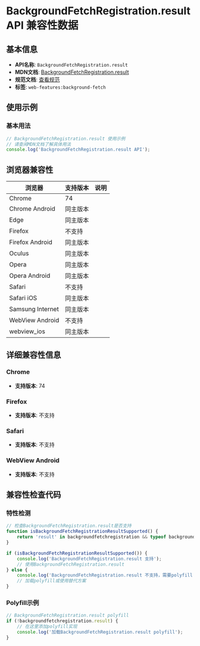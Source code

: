 # BackgroundFetchRegistration.result API 兼容性数据

## 基本信息

- **API名称**: `BackgroundFetchRegistration.result`
- **MDN文档**: [BackgroundFetchRegistration.result](https://developer.mozilla.org/docs/Web/API/BackgroundFetchRegistration/result)
- **规范文档**: [查看规范](https://wicg.github.io/background-fetch/#dom-backgroundfetchregistration-result)
- **标签**: `web-features:background-fetch`

## 使用示例

### 基本用法

```javascript
// BackgroundFetchRegistration.result 使用示例
// 请查阅MDN文档了解具体用法
console.log('BackgroundFetchRegistration.result API');
```

## 浏览器兼容性

| 浏览器 | 支持版本 | 说明 |
|--------|----------|------|
| Chrome | 74 |  |
| Chrome Android | 同主版本 |  |
| Edge | 同主版本 |  |
| Firefox | 不支持 |  |
| Firefox Android | 同主版本 |  |
| Oculus | 同主版本 |  |
| Opera | 同主版本 |  |
| Opera Android | 同主版本 |  |
| Safari | 不支持 |  |
| Safari iOS | 同主版本 |  |
| Samsung Internet | 同主版本 |  |
| WebView Android | 不支持 |  |
| webview_ios | 同主版本 |  |

## 详细兼容性信息

### Chrome

- **支持版本**: 74

### Firefox

- **支持版本**: 不支持

### Safari

- **支持版本**: 不支持

### WebView Android

- **支持版本**: 不支持

## 兼容性检查代码

### 特性检测

```javascript
// 检查BackgroundFetchRegistration.result是否支持
function isBackgroundFetchRegistrationResultSupported() {
    return 'result' in backgroundfetchregistration && typeof backgroundfetchregistration.result === 'function';
}

if (isBackgroundFetchRegistrationResultSupported()) {
    console.log('BackgroundFetchRegistration.result 支持');
    // 使用BackgroundFetchRegistration.result
} else {
    console.log('BackgroundFetchRegistration.result 不支持，需要polyfill');
    // 加载polyfill或使用替代方案
}
```

### Polyfill示例

```javascript
// BackgroundFetchRegistration.result polyfill
if (!backgroundfetchregistration.result) {
    // 在这里添加polyfill实现
    console.log('加载BackgroundFetchRegistration.result polyfill');
}
```

